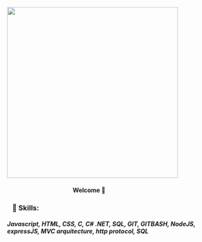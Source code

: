 <img style="width: 400px;" src="https://media0.giphy.com/media/Lny6Rw04nsOOc/giphy.gif?cid=ecf05e47k08b0l4wkypmw5qf08x6ed1iecsb7mseg7o1f7ms&rid=giphy.gif&ct=g" />
<h4>⠀⠀⠀⠀⠀⠀⠀⠀⠀⠀⠀⠀⠀⠀⠀Welcome 👋 </h4>

   
   
<h3>⠀🌟 Skills:</h3>

<h5>Javascript, HTML, CSS, C, C# .NET, SQL, GIT, GITBASH, NodeJS, expressJS, MVC arquitecture, http protocol, SQL</h5>
         
